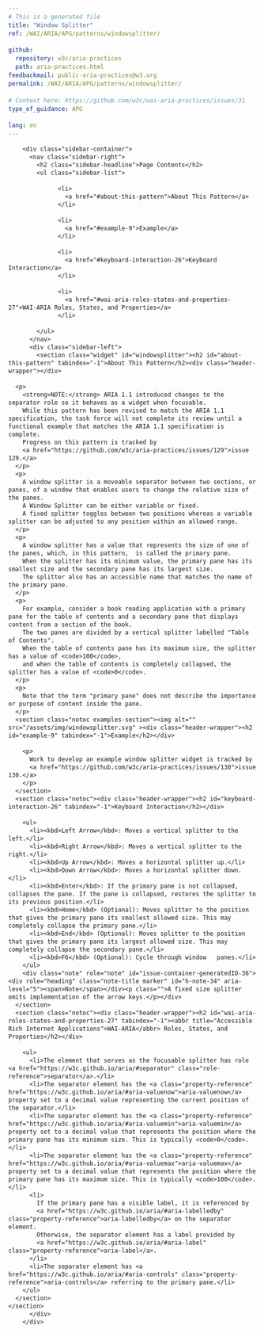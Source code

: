 ```yaml
---
# This is a generated file
title: "Window Splitter"
ref: /WAI/ARIA/APG/patterns/windowsplitter/

github:
  repository: w3c/aria-practices
  path: aria-practices.html
feedbackmail: public-aria-practices@w3.org
permalink: /WAI/ARIA/APG/patterns/windowsplitter/

# Context here: https://github.com/w3c/wai-aria-practices/issues/31
type_of_guidance: APG

lang: en
---
```



<link rel="stylesheet" href="/assets/styles.css">
<!-- Code highlighting styles -->
<link rel="stylesheet" href="/index/css/github.css">

<div>

        <div class="sidebar-container">
          <nav class="sidebar-right">
            <h2 class="sidebar-headline">Page Contents</h2>
            <ul class="sidebar-list">
              
                  <li>
                    <a href="#about-this-pattern">About This Pattern</a>
                  </li>
                 
                  <li>
                    <a href="#example-9">Example</a>
                  </li>
                 
                  <li>
                    <a href="#keyboard-interaction-26">Keyboard Interaction</a>
                  </li>
                 
                  <li>
                    <a href="#wai-aria-roles-states-and-properties-27">WAI-ARIA Roles, States, and Properties</a>
                  </li>
                
            </ul>
          </nav>
          <div class="sidebar-left">
            <section class="widget" id="windowsplitter"><h2 id="about-this-pattern" tabindex="-1">About This Pattern</h2><div class="header-wrapper"></div>
      
      <p>
        <strong>NOTE:</strong> ARIA 1.1 introduced changes to the separator role so it behaves as a widget when focusable.
        While this pattern has been revised to match the ARIA 1.1 specification, the task force will not complete its review until a functional example that matches the ARIA 1.1 specification is complete.
        Progress on this pattern is tracked by
        <a href="https://github.com/w3c/aria-practices/issues/129">issue 129.</a>
      </p>
      <p>
        A window splitter is a moveable separator between two sections, or panes, of a window that enables users to change the relative size of the panes.
        A Window Splitter can be either variable or fixed.
        A fixed splitter toggles between two positions whereas a variable splitter can be adjusted to any position within an allowed range.
      </p>
      <p>
        A window splitter has a value that represents the size of one of the panes, which, in this pattern,  is called the primary pane.
        When the splitter has its minimum value, the primary pane has its smallest size and the secondary pane has its largest size.
        The splitter also has an accessible name that matches the name of the primary pane.
      </p>
      <p>
        For example, consider a book reading application with a primary pane for the table of contents and a secondary pane that displays content from a section of the book.
        The two panes are divided by a vertical splitter labelled "Table of Contents".
        When the table of contents pane has its maximum size, the splitter has a value of <code>100</code>,
        and when the table of contents is completely collapsed, the splitter has a value of <code>0</code>.
      </p>
      <p>
        Note that the term "primary pane" does not describe the importance or purpose of content inside the pane.
      </p>
      <section class="notoc examples-section"><img alt="" src="/assets/img/windowsplitter.svg" ><div class="header-wrapper"><h2 id="example-9" tabindex="-1">Example</h2></div>
        
        <p>
          Work to develop an example window splitter widget is tracked by
          <a href="https://github.com/w3c/aria-practices/issues/130">issue 130.</a>
        </p>
      </section>
      <section class="notoc"><div class="header-wrapper"><h2 id="keyboard-interaction-26" tabindex="-1">Keyboard Interaction</h2></div>
        
        <ul>
          <li><kbd>Left Arrow</kbd>: Moves a vertical splitter to the left.</li>
          <li><kbd>Right Arrow</kbd>: Moves a vertical splitter to the right.</li>
          <li><kbd>Up Arrow</kbd>: Moves a horizontal splitter up.</li>
          <li><kbd>Down Arrow</kbd>: Moves a horizontal splitter down.</li>
          <li><kbd>Enter</kbd>: If the primary pane is not collapsed, collapses the pane. If the pane is collapsed, restores the splitter to its previous position.</li>
          <li><kbd>Home</kbd> (Optional): Moves splitter to the position that gives the primary pane its smallest allowed size. This may completely collapse the primary pane.</li>
          <li><kbd>End</kbd> (Optional): Moves splitter to the position that gives the primary pane its largest allowed size. This may completely collapse the secondary pane.</li>
          <li><kbd>F6</kbd> (Optional): Cycle through window   panes.</li>
        </ul>
        <div class="note" role="note" id="issue-container-generatedID-36"><div role="heading" class="note-title marker" id="h-note-34" aria-level="5"><span>Note</span></div><p class="">A fixed size splitter omits implementation of the arrow keys.</p></div>
      </section>
      <section class="notoc"><div class="header-wrapper"><h2 id="wai-aria-roles-states-and-properties-27" tabindex="-1"><abbr title="Accessible Rich Internet Applications">WAI-ARIA</abbr> Roles, States, and Properties</h2></div>
        
        <ul>
          <li>The element that serves as the focusable splitter has role <a href="https://w3c.github.io/aria/#separator" class="role-reference">separator</a>.</li>
          <li>The separator element has the <a class="property-reference" href="https://w3c.github.io/aria/#aria-valuenow">aria-valuenow</a> property set to a decimal value representing the current position of the separator.</li>
          <li>The separator element has the <a class="property-reference" href="https://w3c.github.io/aria/#aria-valuemin">aria-valuemin</a> property set to a decimal value that represents the position where the primary pane has its minimum size. This is typically <code>0</code>.</li>
          <li>The separator element has the <a class="property-reference" href="https://w3c.github.io/aria/#aria-valuemax">aria-valuemax</a> property set to a decimal value that represents the position where the primary pane has its maximum size. This is typically <code>100</code>.</li>
          <li>
            If the primary pane has a visible label, it is referenced by
            <a href="https://w3c.github.io/aria/#aria-labelledby" class="property-reference">aria-labelledby</a> on the separator element.
            Otherwise, the separator element has a label provided by
            <a href="https://w3c.github.io/aria/#aria-label" class="property-reference">aria-label</a>.
          </li>
          <li>The separator element has <a href="https://w3c.github.io/aria/#aria-controls" class="property-reference">aria-controls</a> referring to the primary pane.</li>
        </ul>
      </section>
    </section>
          </div>
        </div>
      
</div>
<script>
  var SkipToConfig = {
    settings: {
      skipTo: {
        displayOption: 'popup',
        attachElement: '#site-header',
        colorTheme: 'aria'
      }
    }
  };
</script>
<script src="/assets/skipto.min.js"></script>

